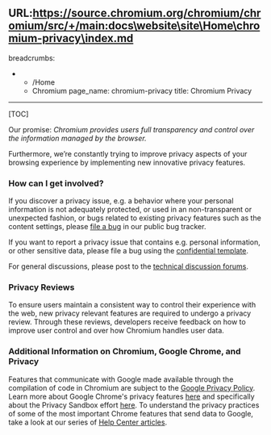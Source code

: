 URL:https://source.chromium.org/chromium/chromium/src/+/main:docs\website\site\Home\chromium-privacy\index.md
---
breadcrumbs:
- - /Home
  - Chromium
page_name: chromium-privacy
title: Chromium Privacy
---

[TOC]

Our promise: *Chromium provides users full transparency and control over the
information managed by the browser.*

Furthermore, we’re constantly trying to improve privacy aspects of your browsing
experience by implementing new innovative privacy features.

### How can I get involved?

If you discover a privacy issue, e.g. a behavior where your personal information
is not adequately protected, or used in an non-transparent or unexpected
fashion, or bugs related to existing privacy features such as the content
settings, please [file a
bug](http://code.google.com/p/chromium/issues/entry?template=Privacy%20issue) in
our public bug tracker.

If you want to report a privacy issue that contains e.g. personal information,
or other sensitive data, please file a bug using the [confidential
template](https://bugs.chromium.org/p/chromium/issues/entry?template=Privacy+issue+%28confidential%29).

For general discussions, please post to the [technical discussion
forums](/developers/technical-discussion-groups).

### Privacy Reviews

To ensure users maintain a consistent way to control their experience with the
web, new privacy relevant features are required to undergo a privacy review.
Through these reviews, developers receive feedback on how to improve user
control and over how Chromium handles user data.

### Additional Information on Chromium, Google Chrome, and Privacy

Features that communicate with Google made available through the compilation
of code in Chromium are subject to the
[Google Privacy Policy](https://www.google.com/policies/privacy/).
Learn more about Google Chrome's privacy features
[here](https://www.google.com/chrome/#safe) and specifically about the Privacy
Sandbox effort [here](https://privacysandbox.com/).
To understand the privacy practices of some of the most important Chrome
features that send data to Google, take a look at our series of
[Help Center articles](https://support.google.com/chrome/answer/14225066).
